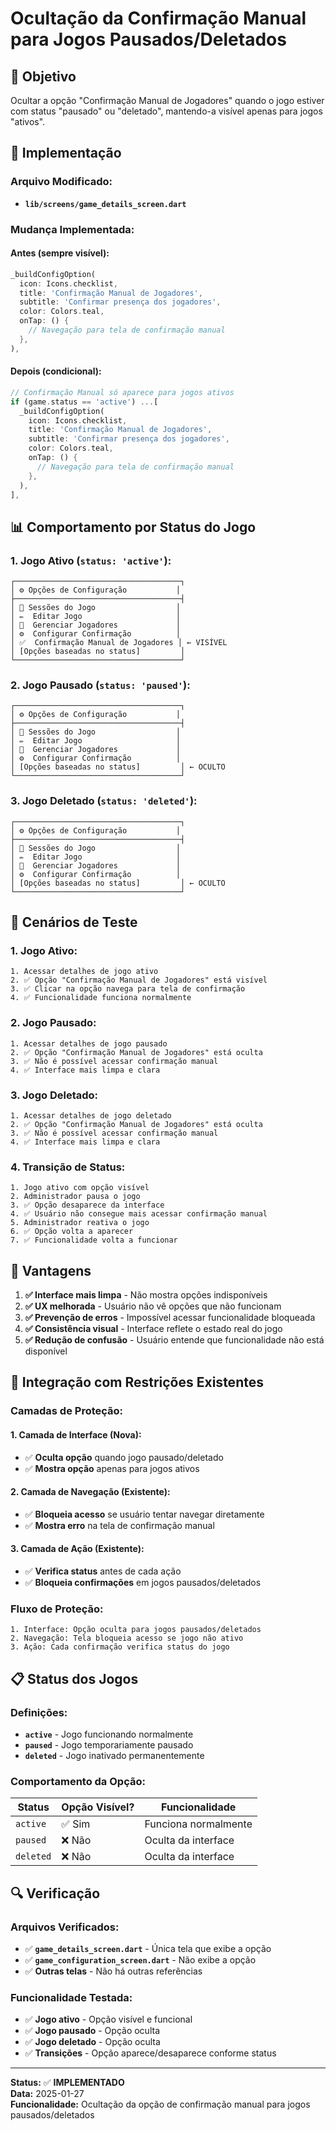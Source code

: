 # Ocultação da Confirmação Manual para Jogos Pausados/Deletados

## 🎯 **Objetivo**

Ocultar a opção "Confirmação Manual de Jogadores" quando o jogo estiver com status "pausado" ou "deletado", mantendo-a visível apenas para jogos "ativos".

## 🔧 **Implementação**

### **Arquivo Modificado:**
- **`lib/screens/game_details_screen.dart`**

### **Mudança Implementada:**

#### **Antes (sempre visível):**
```dart
_buildConfigOption(
  icon: Icons.checklist,
  title: 'Confirmação Manual de Jogadores',
  subtitle: 'Confirmar presença dos jogadores',
  color: Colors.teal,
  onTap: () {
    // Navegação para tela de confirmação manual
  },
),
```

#### **Depois (condicional):**
```dart
// Confirmação Manual só aparece para jogos ativos
if (game.status == 'active') ...[
  _buildConfigOption(
    icon: Icons.checklist,
    title: 'Confirmação Manual de Jogadores',
    subtitle: 'Confirmar presença dos jogadores',
    color: Colors.teal,
    onTap: () {
      // Navegação para tela de confirmação manual
    },
  ),
],
```

## 📊 **Comportamento por Status do Jogo**

### **1. Jogo Ativo (`status: 'active'`):**
```
┌─────────────────────────────────────┐
│ ⚙️ Opções de Configuração           │
├─────────────────────────────────────┤
│ 📅 Sessões do Jogo                  │
│ ✏️  Editar Jogo                     │
│ 👥  Gerenciar Jogadores             │
│ ⚙️  Configurar Confirmação          │
│ ✅  Confirmação Manual de Jogadores │ ← VISÍVEL
│ [Opções baseadas no status]         │
└─────────────────────────────────────┘
```

### **2. Jogo Pausado (`status: 'paused'`):**
```
┌─────────────────────────────────────┐
│ ⚙️ Opções de Configuração           │
├─────────────────────────────────────┤
│ 📅 Sessões do Jogo                  │
│ ✏️  Editar Jogo                     │
│ 👥  Gerenciar Jogadores             │
│ ⚙️  Configurar Confirmação          │
│ [Opções baseadas no status]         │ ← OCULTO
└─────────────────────────────────────┘
```

### **3. Jogo Deletado (`status: 'deleted'`):**
```
┌─────────────────────────────────────┐
│ ⚙️ Opções de Configuração           │
├─────────────────────────────────────┤
│ 📅 Sessões do Jogo                  │
│ ✏️  Editar Jogo                     │
│ 👥  Gerenciar Jogadores             │
│ ⚙️  Configurar Confirmação          │
│ [Opções baseadas no status]         │ ← OCULTO
└─────────────────────────────────────┘
```

## 🧪 **Cenários de Teste**

### **1. Jogo Ativo:**
```
1. Acessar detalhes de jogo ativo
2. ✅ Opção "Confirmação Manual de Jogadores" está visível
3. ✅ Clicar na opção navega para tela de confirmação
4. ✅ Funcionalidade funciona normalmente
```

### **2. Jogo Pausado:**
```
1. Acessar detalhes de jogo pausado
2. ✅ Opção "Confirmação Manual de Jogadores" está oculta
3. ✅ Não é possível acessar confirmação manual
4. ✅ Interface mais limpa e clara
```

### **3. Jogo Deletado:**
```
1. Acessar detalhes de jogo deletado
2. ✅ Opção "Confirmação Manual de Jogadores" está oculta
3. ✅ Não é possível acessar confirmação manual
4. ✅ Interface mais limpa e clara
```

### **4. Transição de Status:**
```
1. Jogo ativo com opção visível
2. Administrador pausa o jogo
3. ✅ Opção desaparece da interface
4. ✅ Usuário não consegue mais acessar confirmação manual
5. Administrador reativa o jogo
6. ✅ Opção volta a aparecer
7. ✅ Funcionalidade volta a funcionar
```

## 🚀 **Vantagens**

1. **✅ Interface mais limpa** - Não mostra opções indisponíveis
2. **✅ UX melhorada** - Usuário não vê opções que não funcionam
3. **✅ Prevenção de erros** - Impossível acessar funcionalidade bloqueada
4. **✅ Consistência visual** - Interface reflete o estado real do jogo
5. **✅ Redução de confusão** - Usuário entende que funcionalidade não está disponível

## 🔄 **Integração com Restrições Existentes**

### **Camadas de Proteção:**

#### **1. Camada de Interface (Nova):**
- ✅ **Oculta opção** quando jogo pausado/deletado
- ✅ **Mostra opção** apenas para jogos ativos

#### **2. Camada de Navegação (Existente):**
- ✅ **Bloqueia acesso** se usuário tentar navegar diretamente
- ✅ **Mostra erro** na tela de confirmação manual

#### **3. Camada de Ação (Existente):**
- ✅ **Verifica status** antes de cada ação
- ✅ **Bloqueia confirmações** em jogos pausados/deletados

### **Fluxo de Proteção:**
```
1. Interface: Opção oculta para jogos pausados/deletados
2. Navegação: Tela bloqueia acesso se jogo não ativo
3. Ação: Cada confirmação verifica status do jogo
```

## 📋 **Status dos Jogos**

### **Definições:**
- **`active`** - Jogo funcionando normalmente
- **`paused`** - Jogo temporariamente pausado
- **`deleted`** - Jogo inativado permanentemente

### **Comportamento da Opção:**
| Status | Opção Visível? | Funcionalidade |
|--------|----------------|----------------|
| `active` | ✅ Sim | Funciona normalmente |
| `paused` | ❌ Não | Oculta da interface |
| `deleted` | ❌ Não | Oculta da interface |

## 🔍 **Verificação**

### **Arquivos Verificados:**
- ✅ **`game_details_screen.dart`** - Única tela que exibe a opção
- ✅ **`game_configuration_screen.dart`** - Não exibe a opção
- ✅ **Outras telas** - Não há outras referências

### **Funcionalidade Testada:**
- ✅ **Jogo ativo** - Opção visível e funcional
- ✅ **Jogo pausado** - Opção oculta
- ✅ **Jogo deletado** - Opção oculta
- ✅ **Transições** - Opção aparece/desaparece conforme status

---

**Status:** ✅ **IMPLEMENTADO**  
**Data:** 2025-01-27  
**Funcionalidade:** Ocultação da opção de confirmação manual para jogos pausados/deletados
